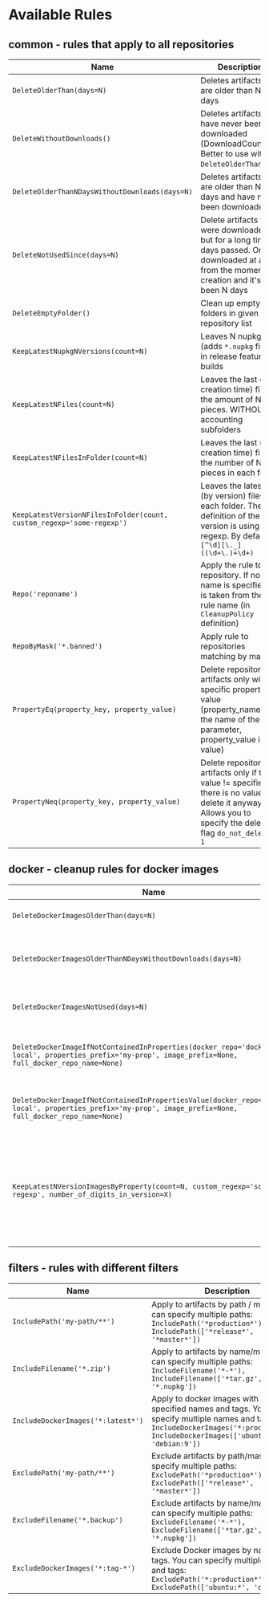 # Available Rules

## common - rules that apply to all repositories

| Name | Description |
| --- | --- |
| `DeleteOlderThan(days=N)` | Deletes artifacts that are older than N days |
| `DeleteWithoutDownloads()` | Deletes artifacts that have never been downloaded (DownloadCount=0). Better to use with `DeleteOlderThan` rule |
| `DeleteOlderThanNDaysWithoutDownloads(days=N)` | Deletes artifacts that are older than N days and have not been downloaded |
| `DeleteNotUsedSince(days=N)` | Delete artifacts that were downloaded, but for a long time. N days passed. Or not downloaded at all from the moment of creation and it's been N days |
| `DeleteEmptyFolder()` | Clean up empty folders in given repository list |
| `KeepLatestNupkgNVersions(count=N)` | Leaves N nupkg (adds `*.nupkg` filter) in release feature builds |
| `KeepLatestNFiles(count=N)` | Leaves the last (by creation time) files in the amount of N pieces. WITHOUT accounting subfolders |
| `KeepLatestNFilesInFolder(count=N)` | Leaves the last (by creation time) files in the number of N pieces in each folder |
| `KeepLatestVersionNFilesInFolder(count, custom_regexp='some-regexp')` | Leaves the latest N (by version) files in each folder. The definition of the version is using regexp. By default `[^\d][\._]((\d+\.)+\d+)` |
| `Repo('reponame')` | Apply the rule to one repository. If no name is specified, it is taken from the rule name (in `CleanupPolicy` definition) |
| `RepoByMask('*.banned')` | Apply rule to repositories matching by mask |
| `PropertyEq(property_key, property_value)`| Delete repository artifacts only with a specific property value (property_name is the name of the parameter, property_value is the value) |
| `PropertyNeq(property_key, property_value)`| Delete repository artifacts only if the value != specified. If there is no value, delete it anyway. Allows you to specify the deletion flag `do_not_delete = 1`|

## docker - cleanup rules for docker images

| Name | Description |
| ---        | --- |
| `DeleteDockerImagesOlderThan(days=N)` | Delete docker images that are older than N days |
| `DeleteDockerImagesOlderThanNDaysWithoutDownloads(days=N)` | Deletes docker images that are older than N days and have not been downloaded |
| `DeleteDockerImagesNotUsed(days=N)` | Removes Docker image not downloaded since N days |
| `DeleteDockerImageIfNotContainedInProperties(docker_repo='docker-local', properties_prefix='my-prop', image_prefix=None, full_docker_repo_name=None)` | Remove Docker image, if it is not found in the properties of the artifact repository. |
| `DeleteDockerImageIfNotContainedInPropertiesValue(docker_repo='docker-local', properties_prefix='my-prop', image_prefix=None, full_docker_repo_name=None)` | Remove Docker image, if it is not found in the properties of the artifact repository. |
| `KeepLatestNVersionImagesByProperty(count=N, custom_regexp='some-regexp', number_of_digits_in_version=X)` | Leaves N Docker images with the same major. `(^ \d*\.\d*\.\d*.\d+$)` is the default regexp how to determine version. If you need to add minor then put 2 or if patch then put 3 (By default `1`) |


## filters - rules with different filters

| Name | Description | 
| --- | --- |
| `IncludePath('my-path/**')` | Apply to artifacts by path / mask. You can specify multiple paths: `IncludePath('*production*'), IncludePath(['*release*', '*master*'])` |
| `IncludeFilename('*.zip')` | Apply to artifacts by name/mask. You can specify multiple paths: `IncludeFilename('*-*'), IncludeFilename(['*tar.gz', '*.nupkg'])` |
| `IncludeDockerImages('*:latest*')` | Apply to docker images with the specified names and tags. You can specify multiple names and tags: `IncludeDockerImages('*:production*'), IncludeDockerImages(['ubuntu:*', 'debian:9'])` |
| `ExcludePath('my-path/**')` | Exclude artifacts by path/mask. You can specify multiple paths: `ExcludePath('*production*'), ExcludePath(['*release*', '*master*'])` |
| `ExcludeFilename('*.backup')` | Exclude artifacts by name/mask. You can specify multiple paths: `ExcludeFilename('*-*'), ExcludeFilename(['*tar.gz', '*.nupkg'])` |
| `ExcludeDockerImages('*:tag-*')` | Exclude Docker images by name and tags. You can specify multiple names and tags: `ExcludePath('*:production*'), ExcludePath(['ubuntu:*', 'debian:9'])` |
